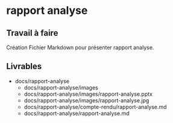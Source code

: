 # rapport analyse
## Travail à faire 
Création Fichier Markdown pour présenter rapport analyse.

## Livrables
- docs/rapport-analyse
  - docs/rapport-analyse/images
  - docs/rapport-analyse/images/rapport-analyse.pptx
  - docs/rapport-analyse/images/rapport-analyse.jpg
  - docs/rapport-analyse/compte-rendu/rapport-analyse.md
  - docs/rapport-analyse/rapport-analyse.md